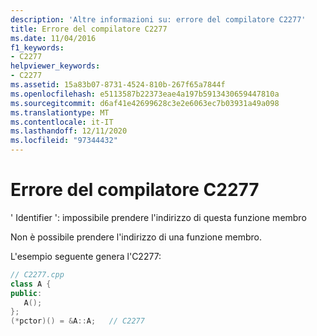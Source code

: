 ```yaml
---
description: 'Altre informazioni su: errore del compilatore C2277'
title: Errore del compilatore C2277
ms.date: 11/04/2016
f1_keywords:
- C2277
helpviewer_keywords:
- C2277
ms.assetid: 15a83b07-8731-4524-810b-267f65a7844f
ms.openlocfilehash: e5113587b22373eae4a197b5913430659447810a
ms.sourcegitcommit: d6af41e42699628c3e2e6063ec7b03931a49a098
ms.translationtype: MT
ms.contentlocale: it-IT
ms.lasthandoff: 12/11/2020
ms.locfileid: "97344432"
---
```

# <a name="compiler-error-c2277"></a>Errore del compilatore C2277

' Identifier ': impossibile prendere l'indirizzo di questa funzione membro

Non è possibile prendere l'indirizzo di una funzione membro.

L'esempio seguente genera l'C2277:

```cpp
// C2277.cpp
class A {
public:
   A();
};
(*pctor)() = &A::A;   // C2277
```
